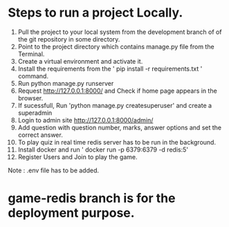 # Steps to run a project Locally.

1. Pull the project to your local system from the development branch of of the git repository in some directory.
2. Point to the project directory which contains manage.py file from the Terminal.
3. Create a virtual environment and activate it.
4. Install the requirements from the ' pip install -r requirements.txt ' command.
5. Run python manage.py runserver
6. Request http://127.0.0.1:8000/ and Check if home page appears in the browser.
7. If sucessfull, Run 'python manage.py createsuperuser' and create a superadmin
8. Login to admin site http://127.0.0.1:8000/admin/
9. Add question with question number, marks, answer options and set the correct answer.
10. To play quiz in real time redis server has to be run in the background.
11. Install docker and run ' docker run -p 6379:6379 -d redis:5'
12. Register Users and Join to play the game.

Note : .env file has to be added.
 
 # game-redis branch is for the deployment purpose.
